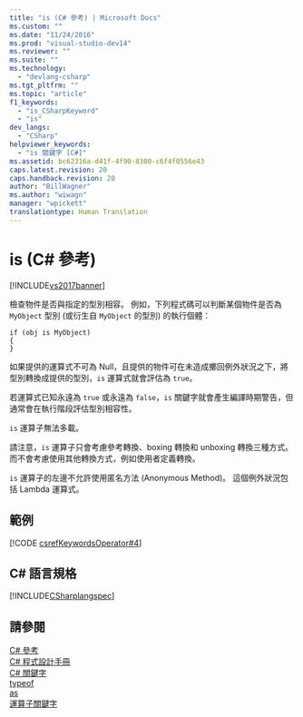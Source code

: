 ```yaml
---
title: "is (C# 參考) | Microsoft Docs"
ms.custom: ""
ms.date: "11/24/2016"
ms.prod: "visual-studio-dev14"
ms.reviewer: ""
ms.suite: ""
ms.technology: 
  - "devlang-csharp"
ms.tgt_pltfrm: ""
ms.topic: "article"
f1_keywords: 
  - "is_CSharpKeyword"
  - "is"
dev_langs: 
  - "CSharp"
helpviewer_keywords: 
  - "is 關鍵字 [C#]"
ms.assetid: bc62316a-d41f-4f90-8300-c6f4f0556e43
caps.latest.revision: 20
caps.handback.revision: 20
author: "BillWagner"
ms.author: "wiwagn"
manager: "wpickett"
translationtype: Human Translation
---
```

# is (C# 參考)
[!INCLUDE[vs2017banner](../../../csharp/includes/vs2017banner.md)]

檢查物件是否與指定的型別相容。  例如，下列程式碼可以判斷某個物件是否為 `MyObject` 型別 \(或衍生自 `MyObject` 的型別\) 的執行個體：  
  
```  
if (obj is MyObject)  
{  
}  
```  
  
 如果提供的運算式不可為 Null，且提供的物件可在未造成擲回例外狀況之下，將型別轉換成提供的型別，`is` 運算式就會評估為 `true`。  
  
 若運算式已知永遠為 `true` 或永遠為 `false`，`is` 關鍵字就會產生編譯時期警告，但通常會在執行階段評估型別相容性。  
  
 `is` 運算子無法多載。  
  
 請注意，`is` 運算子只會考慮參考轉換、boxing 轉換和 unboxing 轉換三種方式。  而不會考慮使用其他轉換方式，例如使用者定義轉換。  
  
 `is` 運算子的左邊不允許使用匿名方法 \(Anonymous Method\)。  這個例外狀況包括 Lambda 運算式。  
  
## 範例  
 [!CODE [csrefKeywordsOperator#4](../CodeSnippet/VS_Snippets_VBCSharp/csrefKeywordsOperator#4)]  
  
## C\# 語言規格  
 [!INCLUDE[CSharplangspec](../../../csharp/language-reference/keywords/includes/csharplangspec_md.md)]  
  
## 請參閱  
 [C\# 參考](../../../csharp/language-reference/index.md)   
 [C\# 程式設計手冊](../../../csharp/programming-guide/index.md)   
 [C\# 關鍵字](../../../csharp/language-reference/keywords/index.md)   
 [typeof](../../../csharp/language-reference/keywords/typeof.md)   
 [as](../../../csharp/language-reference/keywords/as.md)   
 [運算子關鍵字](../../../csharp/language-reference/keywords/operator-keywords.md)